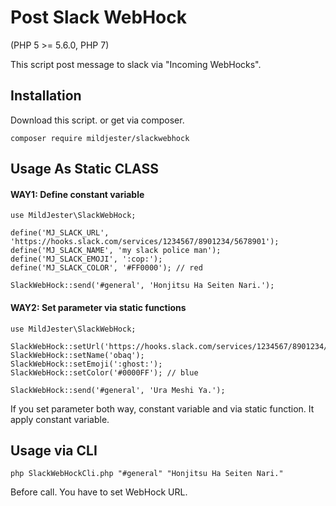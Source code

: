 # Post Slack WebHock
(PHP 5 >= 5.6.0, PHP 7)  
  
This script post message to slack via "Incoming WebHocks".  
  
## Installation 
Download this script. or get via composer.
```
composer require mildjester/slackwebhock
```

## Usage As Static CLASS  

#### WAY1: Define constant variable
```
use MildJester\SlackWebHock;

define('MJ_SLACK_URL', 'https://hooks.slack.com/services/1234567/8901234/5678901');
define('MJ_SLACK_NAME', 'my slack police man');
define('MJ_SLACK_EMOJI', ':cop:');
define('MJ_SLACK_COLOR', '#FF0000'); // red

SlackWebHock::send('#general', 'Honjitsu Ha Seiten Nari.');
```

#### WAY2: Set parameter via static functions
```
use MildJester\SlackWebHock;

SlackWebHock::setUrl('https://hooks.slack.com/services/1234567/8901234/5678901');
SlackWebHock::setName('obaq');
SlackWebHock::setEmoji(':ghost:');
SlackWebHock::setColor('#0000FF'); // blue

SlackWebHock::send('#general', 'Ura Meshi Ya.');
```

If you set parameter both way, constant variable and via static function.
It apply constant variable.

## Usage via CLI  
```
php SlackWebHockCli.php "#general" "Honjitsu Ha Seiten Nari."
```
Before call. You have to set WebHock URL.

  
